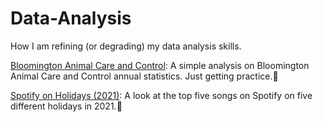 # Data-Analysis
How I am refining (or degrading) my data analysis skills.

[Bloomington Animal Care and Control](https://github.com/recordofloaduswar/Data-Analysis/tree/main/Bloomington%20ACC): A simple analysis on Bloomington Animal Care and Control annual statistics. Just getting practice.:dog:

[Spotify on Holidays (2021)](https://github.com/recordofloaduswar/Data-Analysis/blob/main/Spotify_2021_Holidays.ipynb): A look at the top five songs on Spotify on five different holidays in 2021.:musical_note:
